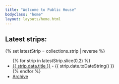 ```yaml
---
title: "Welcome to Public House"
bodyclass: "home"
layout: layouts/home.html
---
```


<h2>Latest strips:</h2>

{% set latestStrip = collections.strip | reverse %}
    <ul>
        {% for strip in latestStrip.slice(0,2) %}
            <li><a href=" {{ strip.url | url }}  ">{{ strip.data.title }}</a> - {{ strip.date.toDateString() }}</li>
        {% endfor  %}
    <li><a href="/strips/">Archive</a></li>
</ul>